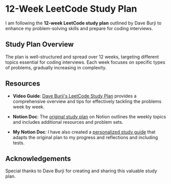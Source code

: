 # 12-Week LeetCode Study Plan

I am following the **12-week LeetCode study plan** outlined by Dave Burji to enhance my problem-solving skills and prepare for coding interviews. 

## Study Plan Overview

The plan is well-structured and spread over 12 weeks, targeting different topics essential for coding interviews. Each week focuses on specific types of problems, gradually increasing in complexity.

## Resources

- **Video Guide**: [Dave Burji's LeetCode Study Plan](https://www.youtube.com/watch?v=UKP-Vca9Q4c&t) provides a comprehensive overview and tips for effectively tackling the problems week by week.

- **Notion Doc**: The [original study plan](https://ubiquitous-dragonfly-2fd.notion.site/12-Week-Leetcode-Preparation-Guide-e8e0b24383f54b0fb52832ef99b42c34) on Notion outlines the weekly topics and includes additional resources and problem sets.

- **My Notion Doc**: I have also created a [personalized study guide](https://jasper-jonquil-692.notion.site/12-Week-Leetcode-Preparation-Guide-ae1d34143b1d49aa981e0901d86d7f6a?pvs=4) that adapts the original plan to my progress and reflections and including tests.
## Acknowledgements

Special thanks to Dave Burji for creating and sharing this valuable study plan.

